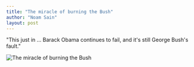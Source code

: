 ```yaml
---
title: "The miracle of burning the Bush"
author: "Noam Sain"
layout: post
---
```


"This just in … Barack Obama continues to fail, and it's still George Bush's fault."

![The miracle of burning the Bush](https://4.bp.blogspot.com/_8aN4krk1nsk/TG_GoIwKRnI/AAAAAAAAAdo/y25zehF9_8k/s1600/20100326.jpg "The miracle of burning the Bush")
